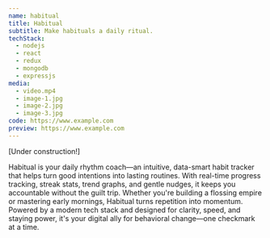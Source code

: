 ```yaml
---
name: habitual
title: Habitual
subtitle: Make habituals a daily ritual.
techStack:
  - nodejs
  - react
  - redux
  - mongodb
  - expressjs
media:
  - video.mp4
  - image-1.jpg
  - image-2.jpg
  - image-3.jpg
code: https://www.example.com
preview: https://www.example.com
---
```


[Under construction!]

Habitual is your daily rhythm coach—an intuitive, data-smart habit tracker that helps turn good intentions into lasting routines. With real-time progress tracking, streak stats, trend graphs, and gentle nudges, it keeps you accountable without the guilt trip. Whether you're building a flossing empire or mastering early mornings, Habitual turns repetition into momentum. Powered by a modern tech stack and designed for clarity, speed, and staying power, it's your digital ally for behavioral change—one checkmark at a time.
